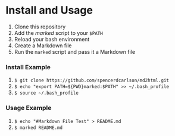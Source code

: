 # Install and Usage
 1. Clone this repository
 2. Add the _marked_ script to your `$PATH`
 3. Reload your bash environment
 4. Create a Markdown file
 5. Run the `marked` script and pass it a Markdown file

 ### Install Example
 1. `$ git clone https://github.com/spencerdcarlson/md2html.git`
 2. `$ echo "export PATH=${PWD}marked:$PATH" >> ~/.bash_profile`
 3. `$ source ~/.bash_profile`

 ### Usage Example
 1. `$ echo "#Markdown File Test" > README.md`
 2. `$ marked README.md`


